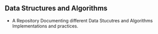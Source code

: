 ## Data Structures and Algorithms

- A Repository Documenting different Data Stucutres and Algorithms Implementations and practices.
